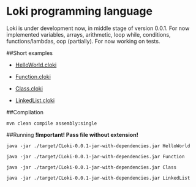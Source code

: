 # Loki programming language

Loki is under development now, in middle stage of version 0.0.1.
For now implemented variables, arrays, arithmetic, loop while, conditions, functions/lambdas, oop (partially).
For now working on tests.

##Short examples
 - [HelloWorld.cloki](HelloWorld.cloki)

 - [Function.cloki](Function.cloki)

 - [Class.cloki](Class.cloki)

 - [LinkedList.cloki](LinkedList.cloki)

##Compilation

    mvn clean compile assembly:single

##Running
**!Important! Pass file without extension!**

    java -jar ./target/CLoki-0.0.1-jar-with-dependencies.jar HelloWorld

    java -jar ./target/CLoki-0.0.1-jar-with-dependencies.jar Function

    java -jar ./target/CLoki-0.0.1-jar-with-dependencies.jar Class

    java -jar ./target/CLoki-0.0.1-jar-with-dependencies.jar LinkedList
